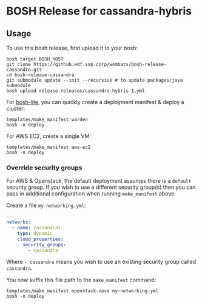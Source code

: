 # BOSH Release for cassandra-hybris

## Usage

To use this bosh release, first upload it to your bosh:

```
bosh target BOSH_HOST
git clone https://github.wdf.sap.corp/wombats/bosh-release-cassandra.git
cd bosh-release-cassandra
git submodule update --init --recursive # to update packages/java submodule
bosh upload release releases/cassandra-hybris-1.yml
```

For [bosh-lite](https://github.com/cloudfoundry/bosh-lite), you can quickly create a deployment manifest & deploy a cluster:

```
templates/make_manifest warden
bosh -n deploy
```

For AWS EC2, create a single VM:

```
templates/make_manifest aws-ec2
bosh -n deploy
```

### Override security groups

For AWS & Openstack, the default deployment assumes there is a `default` security group. If you wish to use a different security group(s) then you can pass in additional configuration when running `make_manifest` above.

Create a file `my-networking.yml`:

``` yaml
---
networks:
  - name: cassandra1
    type: dynamic
    cloud_properties:
      security_groups:
        - cassandra
```

Where `- cassandra` means you wish to use an existing security group called `cassandra`.

You now suffix this file path to the `make_manifest` command:

```
templates/make_manifest openstack-nova my-networking.yml
bosh -n deploy
```
